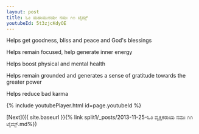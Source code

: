 ```yaml
---
layout: post
title: ಓಂ ಮಹಾಮುನಯೇ ನಮಃ ೧೧ ಟೈಮ್ಸ್
youtubeId: 5t3zjcKdyOE
---
```

 
 
Helps get goodness, bliss and peace and God's blessings
 
Helps remain focused, help generate inner energy 
 
Helps boost physical and mental health 
 
Helps remain grounded and generates a sense of gratitude towards the greater power 
 
Helps reduce bad karma
 
 
 
 


{% include youtubePlayer.html id=page.youtubeId %}
 
[Next]({{ site.baseurl }}{% link  split1/_posts/2013-11-25-ಓಂ ವೃಕ್ಷಕರಾಯ ನಮಃ ೧೧ ಟೈಮ್ಸ್.md%})
 
